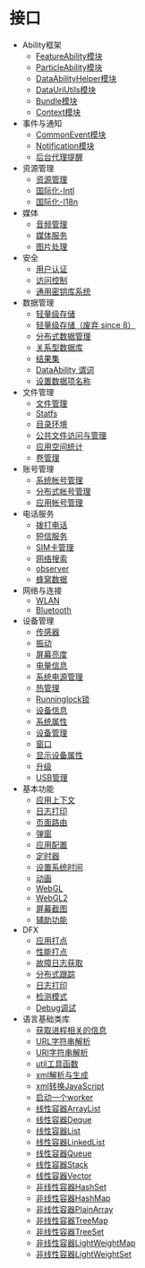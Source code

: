 # 接口

- Ability框架
    -   [FeatureAbility模块](js-apis-featureAbility.md)
    -   [ParticleAbility模块](js-apis-particleAbility.md)
    -   [DataAbilityHelper模块](js-apis-dataAbilityHelper.md)
    -   [DataUriUtils模块](js-apis-DataUriUtils.md)
    -   [Bundle模块](js-apis-Bundle.md)
    -   [Context模块](js-apis-Context.md)
- 事件与通知
    -   [CommonEvent模块](js-apis-commonEvent.md)
    -   [Notification模块](js-apis-notification.md)
    -   [后台代理提醒](js-apis-reminderAgent.md)
- 资源管理
    - [资源管理](js-apis-resource-manager.md)
    - [国际化-Intl](js-apis-intl.md)
    - [国际化-I18n](js-apis-i18n.md)
- 媒体
    - [音频管理](js-apis-audio.md)
    - [媒体服务](js-apis-media.md)
    - [图片处理](js-apis-image.md)
- 安全
    - [用户认证](js-apis-useriam-userauth.md)
    - [访问控制](js-apis-abilityAccessCtrl.md)
    - [通用密钥库系统](js-apis-huks.md)
- 数据管理
    - [轻量级存储](js-apis-data-preferences.md)
    - [轻量级存储（废弃 since 8）](js-apis-data-storage.md)
    - [分布式数据管理](js-apis-distributed-data.md)
    - [关系型数据库](js-apis-data-rdb.md)
    - [结果集](js-apis-data-resultset.md)
    - [DataAbility 谓词](js-apis-data-ability.md)
    - [设置数据项名称](js-apis-settings.md)
- 文件管理
    - [文件管理](js-apis-fileio.md)
    - [Statfs](js-apis-statfs.md)
    - [目录环境](js-apis-environment.md)
    - [公共文件访问与管理](js-apis-filemanager.md)
    - [应用空间统计](js-apis-storage-statistics.md)
    - [卷管理](js-apis-volumemanager.md)
- 账号管理
    - [系统帐号管理](js-apis-osAccount.md)
    - [分布式帐号管理](js-apis-distributed-account.md)
    - [应用帐号管理](js-apis-appAccount.md)
- 电话服务
    -   [拨打电话](js-apis-call.md)
    -   [短信服务](js-apis-sms.md)
    -   [SIM卡管理](js-apis-sim.md)
    -   [网络搜索](js-apis-radio.md)
    -   [observer](js-apis-observer.md)
    -   [蜂窝数据](js-apis-telephony-data.md)
- 网络与连接
    -   [WLAN](js-apis-wifi.md)  
    -   [Bluetooth](js-apis-bluetooth.md)
- 设备管理
    - [传感器](js-apis-sensor.md)
    - [振动](js-apis-vibrator.md)
    - [屏幕亮度](js-apis-brightness.md)
    - [电量信息](js-apis-battery-info.md)
    - [系统电源管理](js-apis-power.md)
    - [热管理](js-apis-thermal.md)
    - [Runninglock锁](js-apis-runninglock.md)
    - [设备信息](js-apis-device-info.md)
    - [系统属性](js-apis-system-parameter.md)
    - [设备管理](js-apis-device-manager.md)
    - [窗口](js-apis-window.md)
    - [显示设备属性](js-apis-display.md)
    - [升级](js-apis-update.md) 
    - [USB管理](js-apis-usb.md)
- 基本功能
    - [应用上下文](js-apis-basic-features-app-context.md)
    - [日志打印](js-apis-basic-features-logs.md)
    - [页面路由](js-apis-basic-features-routes.md)
    - [弹窗](js-apis-basic-features-pop-up.md)
    - [应用配置](js-apis-basic-features-configuration.md)
    - [定时器](js-apis-basic-features-timer.md)
    - [设置系统时间](js-apis-system-time.md)
    - [动画](js-apis-basic-features-animator.md)
    - [WebGL](js-apis-webgl.md)
    - [WebGL2](js-apis-webgl2.md)
    - [屏幕截图](js-apis-screenshot.md)
    - [辅助功能](js-apis-accessibility.md)
- DFX
    - [应用打点](js-apis-hiappevent.md)
    - [性能打点](js-apis-hitracemeter.md)
    - [故障日志获取](js-apis-faultLogger.md)
    - [分布式跟踪](js-apis-hitracechain.md)
    - [日志打印](js-apis-hilog.md)
    - [检测模式](js-apis-hichecker.md)
    - [Debug调试](js-apis-hidebug.md)
- 语言基础类库
    - [获取进程相关的信息](js-apis-process.md)
    - [URL字符串解析](js-apis-url.md)
    - [URI字符串解析](js-apis-uri.md)
    - [util工具函数](js-apis-util.md)
    - [xml解析与生成](js-apis-xml.md)
    - [xml转换JavaScript](js-apis-convertxml.md)
    - [启动一个worker](js-apis-worker.md)
    - [线性容器ArrayList](js-apis-arraylist.md)
    - [线性容器Deque](js-apis-deque.md)
    - [线性容器List](js-apis-list.md)
    - [线性容器LinkedList](js-apis-linkedlist.md)
    - [线性容器Queue](js-apis-queue.md)
    - [线性容器Stack](js-apis-stack.md)
    - [线性容器Vector](js-apis-vector.md)
    - [非线性容器HashSet](js-apis-hashset.md)
    - [非线性容器HashMap](js-apis-hashmap.md)
    - [非线性容器PlainArray](js-apis-plainarray.md)
    - [非线性容器TreeMap](js-apis-treemap.md)
    - [非线性容器TreeSet](js-apis-treeset.md)
    - [非线性容器LightWeightMap](js-apis-lightweightmap.md)
    - [非线性容器LightWeightSet](js-apis-lightweightset.md)

